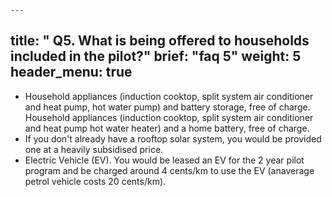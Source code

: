 	---
title: " Q5. What is being offered to households included in the pilot?"
brief: "faq 5"
weight: 5
header_menu: true
--- 
 
* Household appliances (induction cooktop, split system air  conditioner and heat pump, hot water pump) and battery storage, free of charge. Household appliances (induction cooktop, split system air conditioner and heat pump hot water heater) and a home battery, free of charge.
* If you don't already have a rooftop solar system, you would be  provided one at a heavily subsidised price. 
* Electric Vehicle (EV). You would be leased an EV for the 2 year pilot program and be charged around 4 cents/km to use the EV (anaverage petrol vehicle costs 20 cents/km).   
